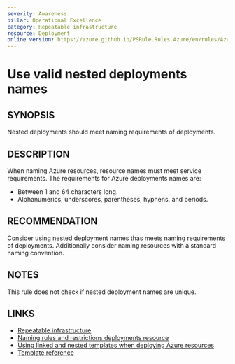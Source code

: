 ```yaml
---
severity: Awareness
pillar: Operational Excellence
category: Repeatable infrastructure
resource: Deployment
online version: https://azure.github.io/PSRule.Rules.Azure/en/rules/Azure.Deployment.Name/
---
```


# Use valid nested deployments names

## SYNOPSIS

Nested deployments should meet naming requirements of deployments.

## DESCRIPTION

When naming Azure resources, resource names must meet service requirements.
The requirements for Azure deployments names are:

- Between 1 and 64 characters long.
- Alphanumerics, underscores, parentheses, hyphens, and periods.

## RECOMMENDATION

Consider using nested deployment names thas meets naming requirements of deployments.
Additionally consider naming resources with a standard naming convention.

## NOTES

This rule does not check if nested deployment names are unique.

## LINKS

- [Repeatable infrastructure](https://learn.microsoft.com/azure/architecture/framework/devops/automation-infrastructure)
- [Naming rules and restrictions deployments resource](https://learn.microsoft.com/azure/azure-resource-manager/management/resource-name-rules#microsoftresources)
- [Using linked and nested templates when deploying Azure resources](https://learn.microsoft.com/azure/azure-resource-manager/templates/linked-templates)
- [Template reference](https://learn.microsoft.com/azure/templates/microsoft.resources/deployments)
